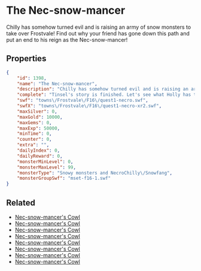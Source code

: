 # The Nec-snow-mancer

Chilly has somehow turned evil and is raising an army of snow monsters to take over Frostvale! Find out why your friend has gone down this path and put an end to his reign as the Nec-snow-mancer!

## Properties

```json
{
    "id": 1398,
    "name": "The Nec-snow-mancer",
    "description": "Chilly has somehow turned evil and is raising an army of snow monsters to take over Frostvale! Find out why your friend has gone down this path and put an end to his reign as the Nec-snow-mancer!",
    "complete": "Tinsel's story is finished. Let's see what Holly has to say about this year's Frostval festivities!",
    "swf": "towns\/Frostvale\/F16\/quest1-necro.swf",
    "swfX": "towns\/Frostvale\/F16\/quest1-necro-xr2.swf",
    "maxSilver": 0,
    "maxGold": 10000,
    "maxGems": 0,
    "maxExp": 50000,
    "minTime": 0,
    "counter": 0,
    "extra": "",
    "dailyIndex": 0,
    "dailyReward": 0,
    "monsterMinLevel": 0,
    "monsterMaxLevel": 99,
    "monsterType": "Snowy monsters and NecroChilly\/Snowfang",
    "monsterGroupSwf": "mset-f16-1.swf"
}
```

## Related

- [Nec-snow-mancer's Cowl](../items/16837-nec-snow-mancer-s-cowl.md)
- [Nec-snow-mancer's Cowl](../items/16838-nec-snow-mancer-s-cowl.md)
- [Nec-snow-mancer's Cowl](../items/16839-nec-snow-mancer-s-cowl.md)
- [Nec-snow-mancer's Cowl](../items/16840-nec-snow-mancer-s-cowl.md)
- [Nec-snow-mancer's Cowl](../items/16841-nec-snow-mancer-s-cowl.md)
- [Nec-snow-mancer's Cowl](../items/16842-nec-snow-mancer-s-cowl.md)
- [Nec-snow-mancer's Cowl](../items/16843-nec-snow-mancer-s-cowl.md)
- [Nec-snow-mancer's Cowl](../items/16844-nec-snow-mancer-s-cowl.md)

